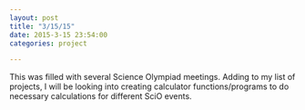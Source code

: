 ```yaml
---
layout: post
title: "3/15/15"
date: 2015-3-15 23:54:00
categories: project

---
```

This was filled with several Science Olympiad meetings. Adding to my list of projects, I will be looking into creating calculator functions/programs to do necessary calculations for different SciO events. 
